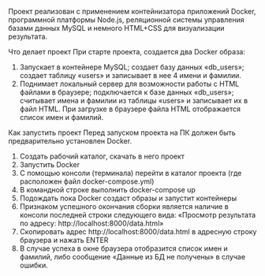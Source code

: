 Проект реализован с применением контейнизатора приложений Docker, программной платформы Node.js, реляционной системы управления базами данных MySQL и немного HTML+CSS для визуализации результата.

Что делает проект
При старте проекта, создается два Docker образа:
1.	Запускает в контейнере MySQL; создает базу данных «db_users»; создает таблицу «users» и записывает в нее 4 имени и фамилии.
2.	Поднимает локальный сервер для возможности работы с HTML файлами в браузере; подключается к базе данных «db_users»; считывает имена и фамилии из таблицы «users» и записывает их в файл HTML. При загрузке в браузере файла HTML отображается список имен и фамилий.

Как запустить проект
Перед запуском проекта на ПК должен быть предварительно установлен Docker.
1.	Создать рабочий каталог, скачать в него проект
2.	Запустить Docker
3.	С помощью консоли (терминала) перейти в каталог проекта (где расположен файл docker-compose.yml)
4.	В командной строке выполнить docker-compose up
5.	Подождать пока Docker создаст образы и запустит контейнеры
6.	Признаком успешного окончания сборки является наличие в консоли последней строки следующего вида: «Просмотр результата по адресу: http://localhost:8000/data.html»
7.	Скопировать адрес http://localhost:8000/data.html в адресную строку браузера и нажать ENTER
8.	В случае успеха в окне браузера отобразится список имен и фамилий, либо сообщение «Данные из БД не получены» в случае ошибки.

